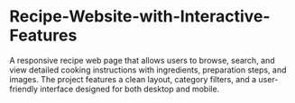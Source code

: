 # Recipe-Website-with-Interactive-Features
A responsive recipe web page that allows users to browse, search, and view detailed cooking instructions with ingredients, preparation steps, and images. The project features a clean layout, category filters, and a user-friendly interface designed for both desktop and mobile.
